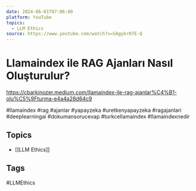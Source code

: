 ```yaml
---
date: 2024-06-01T07:06:00
platform: YouTube
topics:
  - LLM Ethics
source: https://www.youtube.com/watch?v=SAgykr07E-Q
---
```

# Llamaindex ile RAG Ajanları Nasıl Oluşturulur?

https://cbarkinozer.medium.com/llamaindex-ile-rag-ajanlar%C4%B1-olu%C5%9Fturma-e4a4a28d64c9

#llamaindex #rag #ajanlar #yapayzeka #uretkenyapayzeka #ragajanlari #deeplearningai #dokumansorucevap #turkcellamaindex #llamaindexnedir

## Topics
- [[LLM Ethics]]

## Tags
#LLMEthics